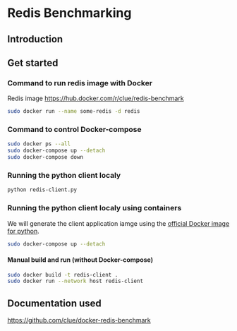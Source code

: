 # Redis Benchmarking

## Introduction


## Get started

### Command to run redis image with Docker

Redis image https://hub.docker.com/r/clue/redis-benchmark

```bash
sudo docker run --name some-redis -d redis
```
 
### Command to control Docker-compose

``` bash 
sudo docker ps --all
sudo docker-compose up --detach
sudo docker-compose down
```

### Running the python client localy
``` bash 
python redis-client.py
```

### Running the python client localy using containers
We will generate the client application iamge using the [official Docker image for python](https://hub.docker.com/_/python).

``` bash 
sudo docker-compose up --detach
```

#### Manual build and run (without Docker-compose)

``` bash 
sudo docker build -t redis-client .
sudo docker run --network host redis-client
```


## Documentation used

https://github.com/clue/docker-redis-benchmark



